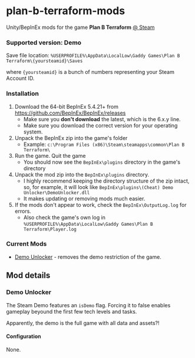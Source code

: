 # plan-b-terraform-mods
Unity/BepInEx mods for the game **Plan B Terraform** [@ Steam](https://store.steampowered.com/app/1894430/Plan_B_Terraform/)

### Supported version: Demo

Save file location: `%USERPROFILE%\AppData\LocalLow\Gaddy Games\Plan B Terraform\{yoursteamid}\Saves`

where `{yoursteamid}` is a bunch of numbers representing your Steam Account ID.

### Installation

1. Download the 64-bit BepInEx 5.4.21+ from https://github.com/BepInEx/BepInEx/releases
    - Make sure you **don't download** the latest, which is the 6.x.y line.
    - Make sure you download the correct version for your operating system.
2. Unpack the BepInEx zip into the game's folder
    - Example: `c:\Program Files (x86)\Steam\steamapps\common\Plan B Terraform\`
3. Run the game. Quit the game
    - You should now see the `BepInEx\plugins` directory in the game's directory
4. Unpack the mod zip into the `BepInEx\plugins` directory.
    - I highly recommend keeping the directory structure of the zip intact, so, for example, it will look like `BepInEx\plugins\(Cheat) Demo Unlocker\DemoUnlocker.dll`
    - It makes updating or removing mods much easier.
5. If the mods don't appear to work, check the `BepInEx\OutputLog.log` for errors.
    - Also check the game's own log in `%USERPROFILE%\AppData\LocalLow\Gaddy Games\Plan B Terraform\Player.log`

### Current Mods

- [Demo Unlocker](#demounlocker) - removes the demo restriction of the game.


## Mod details

### Demo Unlocker

The Steam Demo features an `isDemo` flag. Forcing it to false enables gameplay beyound the first few tech levels and tasks.

Apparently, the demo is the full game with all data and assets?!

#### Configuration

None.